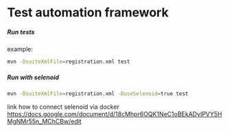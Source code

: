 # Test automation framework



##### Run tests
example:
```bash
mvn -DsuiteXmlFile=registration.xml test
```

##### Run with selenoid
```bash
mvn -DsuiteXmlFile=registration.xml -DuseSelenoid=true test
```

link how to connect selenoid via docker
https://docs.google.com/document/d/18cMhpr6OQK1NeC1oBEkADyIPVY5HMgNMr55n_MChCBw/edit